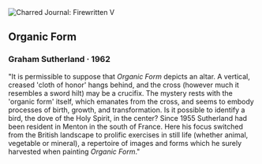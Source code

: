 <div class="artwork-of-the-day">
  <div class="container">
    <div class="img-wrapper">
      <img
        src="https://uploads1.wikiart.org/00283/images/graham-sutherland/download.jpg!Large.jpg"
        alt="Charred Journal: Firewritten V" />
    </div>
    <div class="artwork-detail">
      <div class="artwork-origin"> 
        <h2 class="artwork-name">Organic Form</h2>
        <h3 class="artist">
          Graham Sutherland
                    ·  1962
        </h3>
      </div>
      <p class="description">
        <span class="artwork-description-text ng-binding" ng-bind-html="viewModel.ArtworkOfTheDay.Description | unsafe">"It is permissible to suppose that <i>Organic Form</i> depicts an altar. A vertical, creased 'cloth of honor' hangs behind, and the cross (however much it resembles a sword hilt) may be a crucifix. The mystery rests with the 'organic form' itself, which emanates from the cross, and seems to embody processes of birth, growth, and transformation. Is it possible to identify a bird, the dove of the Holy Spirit, in the center? Since 1955 Sutherland had been resident in Menton in the south of France. Here his focus switched from the British landscape to prolific exercises in still life (whether animal, vegetable or mineral), a repertoire of images and forms which he surely harvested when painting <i>Organic Form</i>."</span>
                        <div class="text-shadow-container" ng-show="showShadow" style=""></div>
      </p>
    </div>
  </div>

</div>
